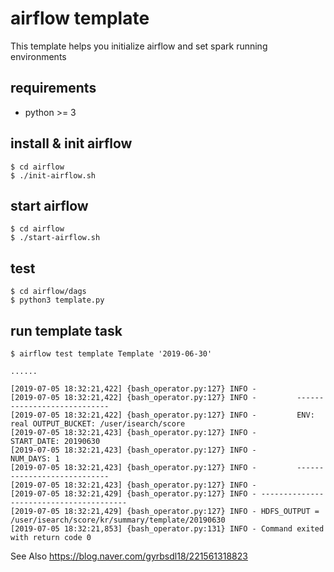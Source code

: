 # airflow template
This template helps you initialize airflow and set spark running environments

## requirements
* python >= 3 

## install & init airflow

```
$ cd airflow
$ ./init-airflow.sh
```

## start airflow
```
$ cd airflow
$ ./start-airflow.sh
```

## test
```
$ cd airflow/dags
$ python3 template.py
```

## run template task

```
$ airflow test template Template '2019-06-30'

......

[2019-07-05 18:32:21,422] {bash_operator.py:127} INFO -
[2019-07-05 18:32:21,422] {bash_operator.py:127} INFO -         ----------------------------
[2019-07-05 18:32:21,422] {bash_operator.py:127} INFO -         ENV: real OUTPUT_BUCKET: /user/isearch/score
[2019-07-05 18:32:21,423] {bash_operator.py:127} INFO -         START_DATE: 20190630
[2019-07-05 18:32:21,423] {bash_operator.py:127} INFO -         NUM_DAYS: 1
[2019-07-05 18:32:21,423] {bash_operator.py:127} INFO -         ----------------------------
[2019-07-05 18:32:21,423] {bash_operator.py:127} INFO -
[2019-07-05 18:32:21,429] {bash_operator.py:127} INFO - ----------------------------------------
[2019-07-05 18:32:21,429] {bash_operator.py:127} INFO - HDFS_OUTPUT = /user/isearch/score/kr/summary/template/20190630
[2019-07-05 18:32:21,853] {bash_operator.py:131} INFO - Command exited with return code 0
```

See Also
https://blog.naver.com/gyrbsdl18/221561318823
